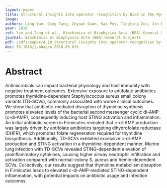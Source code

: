 ```yaml
---
layout: paper
title: Structural insights into operator recognition by BioQ in the Mycobacterium smegmatis biotin synthesis pathway
image: 
authors: Ling Yan, Qing Tang, Zeyuan Guan, Kai Pei, Tingting Zou, Jin He.
year: 2018
ref: Yan and Tang et al., Biochimica et Biophysica Acta (BBA)-General Subjects, 2018
journal: Biochimica et Biophysica Acta (BBA)-General Subjects
pdf: /pdfs/paper/4.10_Structural insights into operator recognition by BioQ in the Mycobacterium smegmatis biotin synthesis pathway copy 2.pdf
doi: 10.1016/j.bbagen.2018.05.015
---
```


# Abstract

Antimicrobials can impact bacterial physiology and host immunity with negative treatment outcomes. Extensive exposure to antifolate antibiotics promotes thymidine-dependent Staphylococcus aureus small colony variants (TD-SCVs), commonly associated with worse clinical outcomes. We show that antibiotic-mediated disruption of thymidine synthesis promotes elevated levels of the bacterial second messenger cyclic di-AMP (c-di-AMP), consequently inducing host STING activation and inflammation. An initial antibiotic screen in Firmicutes revealed that c-di-AMP production was largely driven by antifolate antibiotics targeting dihydrofolate reductase (DHFR), which promotes folate regeneration required for thymidine biosynthesis. Additionally, TD-SCVs exhibited excessive c-di-AMP production and STING activation in a thymidine-dependent manner. Murine lung infection with TD-SCVs revealed STING-dependent elevation of proinflammatory cytokines, causing higher airway neutrophil infiltration and activation compared with normal-colony S. aureus and hemin-dependent SCVs. Collectively, our results suggest that thymidine metabolism disruption in Firmicutes leads to elevated c-di-AMP-mediated STING-dependent inflammation, with potential impacts on antibiotic usage and infection outcomes.


